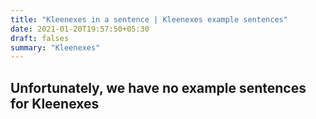 ```yaml
---
title: "Kleenexes in a sentence | Kleenexes example sentences"
date: 2021-01-20T19:57:50+05:30
draft: falses
summary: "Kleenexes"
---
```

## Unfortunately, we have no example sentences for Kleenexes                 
